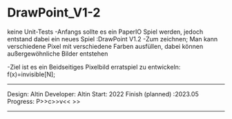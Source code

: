 # DrawPoint_V1-2
keine Unit-Tests
-Anfangs sollte es ein PaperIO Spiel werden, jedoch entstand dabei ein neues Spiel :DrawPoint V1.2 
-Zum zeichnen; Man kann verschiedene Pixel mit verschiedene Farben ausfüllen, dabei können  außergewöhnliche Bilder entstehen

-Ziel ist es ein Beidseitiges Pixelbild erratspiel zu entwickeln: f(x)=invisible[N];


-------------------
Design: Altin
Developer: Altin
Start: 2022
Finish (planned) :2023.05
Progress: P>>c>>v<< >>

-------------------
